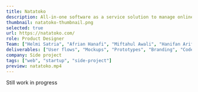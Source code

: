 ```yaml
---
title: Natatoko
description: All-in-one software as a service solution to manage online store. Take orders, handle products, and analyze business with ease.
thumbnail: natatoko-thumbnail.png
selected: true
url: https://natatoko.com/
role: Product Designer
Team: ["Helmi Satria", "Afrian Hanafi", "Miftahul Awali", "Hanifan Arif", "Kukuh Sulistyo"]
deliverables: ["User flows", "Mockups", "Prototypes", "Branding", "Code"]
company: Side project
tags: ["web", "startup", "side-project"]
preview: natatoko.mp4
---
```


Still work in progress